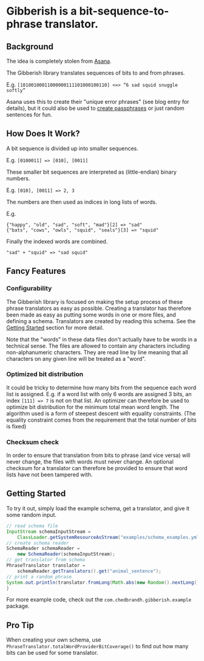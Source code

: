 # Gibberish is a bit-sequence-to-phrase translator.

## Background

The idea is completely stolen from [Asana](http://blog.asana.com/2011/09/6-sad-squid-snuggle-softly/).

The Gibberish library translates sequences of bits to and from phrases.

E.g. ``[10100100011000000111101000100110] <=> “6 sad squid snuggle softly”``

Asana uses this to create their "unique error phrases" (see blog entry for
details), but it could also be used to [create passphrases](http://xkcd.com/936) or just random
sentences for fun.

## How Does It Work?

A bit sequence is divided up into smaller sequences.

E.g. `[0100011] => [010], [0011]`

These smaller bit sequences are interpreted as (little-endian) binary numbers.

E.g. `[010], [0011] => 2, 3`

The numbers are then used as indices in long lists of words.

E.g.

`{"happy", "old", "sad", "soft", "mad"}[2] => "sad"`  
`{"bats", "cows", "owls", "squid", "seals"}[3] => "squid"`

Finally the indexed words are combined.

`"sad" + "squid" => "sad squid"`

## Fancy Features

### Configurability
The Gibberish library is focused on making the setup process of these phrase 
translators as easy as possible. Creating a translator has therefore been made 
as easy as putting some words in one or more files, and defining a schema. 
Translators are created by reading this schema. See the
[Getting Started](#getting-started) section for more detail.

Note that the "words" in these data files don't actually have to be words in a
technical sense. The files are allowed to contain any characters including
non-alphanumeric characters. They are read line by line meaning that all
characters on any given line will be treated as a "word".

### Optimized bit distribution
It could be tricky to determine how many bits from the sequence each word list
is assigned. E.g. if a word list with only 6 words are assigned 3 bits, an
index `[111] => 7` is not on that list. An optimizer can therefore be used to
optimize bit distribution for the minimum total mean word length. The
algorithm used is a form of steepest descent with equality constraints. (The 
equality constraint comes from the requirement that the total number of bits 
is fixed)

### Checksum check
In order to ensure that translation from bits to phrase (and vice versa) will
never change, the files with words must never change. An optional checksum for
a translator can therefore be provided to ensure that word lists have not been
tampered with.

## <a name="getting-started"></a>Getting Started

To try it out, simply load the example schema, get a translator, and give it
some random input.

```java
// read schema file
InputStream schemaInputStream =
    ClassLoader.getSystemResourceAsStream("examples/schema_examples.yml");
// create schema reader
SchemaReader schemaReader =
    new SchemaReader(schemaInputStream);
// get translator from schema
PhraseTranslator translator =
    schemaReader.getTranslators().get("animal_sentence");
// print a random phrase
System.out.println(translator.fromLong(Math.abs(new Random().nextLong())));
}
```

For more example code, check out the `com.chedbrandh.gibberish.example`
package.

## Pro Tip

When creating your own schema, use `PhraseTranslator.totalWordProviderBitCoverage()`
to find out how many bits can be used for some translator.
